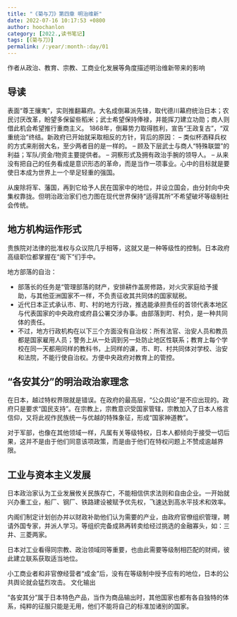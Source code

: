 ```yaml
---
title: "《菊与刀》第四章 明治维新"
date: 2022-07-16 10:17:53 +0800
author: hoochanlon
category: [2022.,读书笔记]
tags: [《菊与刀》]
permalink: /:year/:month-:day/01
---
```


 作者从政治、教育、宗教、工商业化发展等角度描述明治维新带来的影响 <!-- more -->

## 导读

表面“尊王攘夷”，实则推翻幕府。大名成倒幕派先锋，取代德川幕府统治日本；农民讨厌改革，盼望多保留些稻米；武士希望保持俸禄，并能挥刀建立功勋；商人则借此机会希望推行重商主义。
1868年，倒幕势力取得胜利，宣告“王政复古”，“双重统治”终结。新政府已开始就采取相反的方针，背后的原因：
–	类似杯酒释兵权的方式来削弱大名，至少两者目的是一样的。
–	顾及下层武士与商人“特殊联盟”的利益；军队/资金/物资主要提供者。
–	洞察形式及拥有政治手腕的领导人。
–	从来没有把自己的任务看成是意识形态的革命，而是当作一项事业。心中的目标就是要使日本成为世界上一个举足轻重的强国。

从废除将军、藩国，再到它给予人民在国家中的地位，并设立国会，由分封向中央集权靠拢。但明治政治家们也力图在现代世界保持“适得其所”不希望破坏等级制社会传统。

## 地方机构运作形式

贵族院对法律的批准权与众议院几乎相等，这就又是一种等级性的控制。日本政府高级职位都掌握在“阁下”们手中。

地方部落的自治：

* 部落长的任务是“管理部落的财产，安排耕作盖房修路，对火灾家庭给予援助，与其他亚洲国家不一样，不负责征收其共同体的国家赋税。
* 近代日本正式承认市、町、村的地方行政，推选能承担责任的首领代表本地区与代表国家的中央政府或府县公署交涉办事。由部落到町、村负，是一种共同体的责任。
* 不过，地方行政机构在以下三个方面没有自治权：所有法官、治安人员和教员都是国家雇用人员；警务上从一处调到另一处防止地区性联系；教育上每个学校在同一天都用同样的教科书，上同样的课，市、町、村共同体对学校、治安和法院，不能行使自治权。方便中央政府对教育上的管控。

## “各安其分”的明治政治家理念

在日本，越过特权界限就是错误。在政府的最高层，“公众舆论”是不应出现的。政府只是要求“国民支持”。在宗教上，宗教意识受国家管辖，宗教加入了日本人格言信仰，又将此视作民族统一与优越的特殊象征，形成“国家神道教”。

对于军部，也像在其他领域一样，凡属有关等级特权，日本人都倾向于接受一切后果，这并不是由于他们同意该项政策，而是由于他们在特权问题上不赞成逾越界限。

## 工业与资本主义发展

日本政治家认为工业发展攸关民族存亡，不能相信供求法则和自由企业。一开始就兴办重工业，船厂、钢厂、铁路建设被赋予优先权，飞速达到高水平技术和效率。

内阁们制定计划创办并以财政补助他们认为需要的产业，由政府官僚组织管理，聘请外国专家，并派人学习。等组织完备成熟再转卖给经过挑选的金融寡头，如：三井、三菱两家。

日本对工业看得同宗教、政治领域同等重要，也由此需要等级制相匹配的财阀，彼此建立联系获取适当地位。

小工商业者和非官僚经营者“成金”后，没有在等级制中授予应有的地位，日本的公共舆论就会猛烈攻击。
文化输出

“各安其分”属于日本特色产品，当作为商品输出时，其他国家也都有各自独特的体系，纯粹的征服只能是无用，他们不能将自己的标准加诸别的国家。
